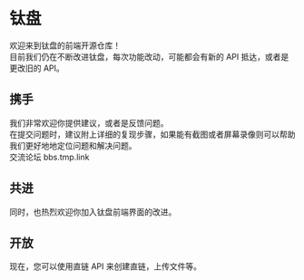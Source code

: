 # 钛盘
欢迎来到钛盘的前端开源仓库！  
目前我们仍在不断改进钛盘，每次功能改动，可能都会有新的 API 抵达，或者是更改旧的 API。  

## 携手 
我们非常欢迎你提供建议，或者是反馈问题。  
在提交问题时，建议附上详细的复现步骤，如果能有截图或者屏幕录像则可以帮助我们更好地地定位问题和解决问题。  
交流论坛 bbs.tmp.link 

## 共进
同时，也热烈欢迎你加入钛盘前端界面的改进。  

## 开放
现在，您可以使用直链 API 来创建直链，上传文件等。  
